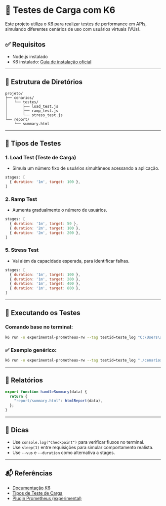 
# 🧪 Testes de Carga com K6

Este projeto utiliza o [K6](https://k6.io/) para realizar testes de performance em APIs, simulando diferentes cenários de uso com usuários virtuais (VUs).

## ✅ Requisitos

- Node.js instalado
- K6 instalado: [Guia de instalação oficial](https://k6.io/docs/getting-started/installation/)

---

## 🧰 Estrutura de Diretórios

```
projeto/
├── cenarios/
│   └── testes/
│       ├── load_test.js
│       ├── ramp_test.js
│       └── stress_test.js
└── report/
    └── summary.html

```

---

## 📌 Tipos de Testes

### 1. Load Test (Teste de Carga)
- Simula um número fixo de usuários simultâneos acessando a aplicação.
```javascript
stages: [
  { duration: '1m', target: 100 },
]
```

### 2. Ramp Test
- Aumenta gradualmente o número de usuários.
```javascript
stages: [
  { duration: '1m', target: 50 },
  { duration: '2m', target: 100 },
  { duration: '2m', target: 200 },
]
```

### 5. Stress Test
- Vai além da capacidade esperada, para identificar falhas.
```javascript
stages: [
  { duration: '1m', target: 100 },
  { duration: '1m', target: 200 },
  { duration: '1m', target: 400 },
  { duration: '1m', target: 800 },
]
```

---

## 🧪 Executando os Testes

### Comando base no terminal:
```bash
k6 run -o experimental-prometheus-rw --tag testid=teste_log "C:\Users\seu-usuario\caminho\para\projeto\cenarios\testes\load_test.js"
```

### ✅ Exemplo genérico:
```bash
k6 run -o experimental-prometheus-rw --tag testid=teste_log "./cenarios/testes/load_test.js"
```

---

## 📄 Relatórios

```js
export function handleSummary(data) {
  return {
    "report/summary.html": htmlReport(data),
  };
}
```

---

## 🧠 Dicas

- Use `console.log("Checkpoint")` para verificar fluxos no terminal.
- Use `sleep(1)` entre requisições para simular comportamento realista.
- Use `--vus` e `--duration` como alternativa a stages.

---

## 📬 Referências

- [Documentação K6](https://k6.io/docs/)
- [Tipos de Teste de Carga](https://k6.io/docs/testing-guides/load-testing-best-practices/)
- [Plugin Prometheus (experimental)](https://k6.io/docs/results-visualization/prometheus-remote-write/)
